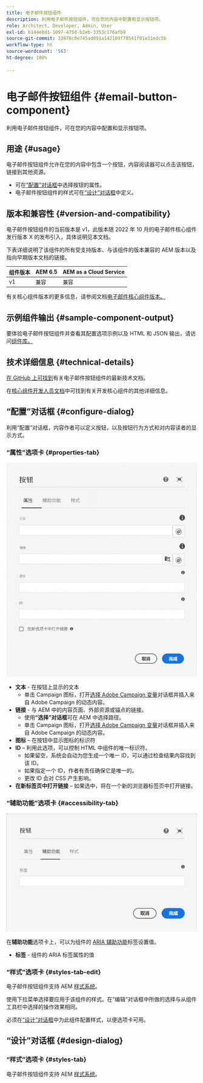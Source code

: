 ```yaml
---
title: 电子邮件按钮组件
description: 利用电子邮件按钮组件，可在您的内容中配置和显示按钮项。
role: Architect, Developer, Admin, User
exl-id: b144e8d1-1097-475d-b2eb-3353c176afb9
source-git-commit: 33976c0e745ad091a142109f70541f01a31edc5b
workflow-type: ht
source-wordcount: '563'
ht-degree: 100%

---
```



# 电子邮件按钮组件 {#email-button-component}

利用电子邮件按钮组件，可在您的内容中配置和显示按钮项。

## 用途 {#usage}

电子邮件按钮组件允许在您的内容中包含一个按钮，内容阅读器可以点击该按钮，链接到其他资源。

* 可在[“配置”对话框](#configure-dialog)中选择按钮的属性。
* 电子邮件按钮组件的样式可在[“设计”对话框](#design-dialog)中定义。

## 版本和兼容性 {#version-and-compatibility}

电子邮件按钮组件的当前版本是 v1，此版本随 2022 年 10 月的电子邮件核心组件发行版本 X 的发布引入，具体说明见本文档。

下表详细说明了该组件的所有受支持版本、与该组件的版本兼容的 AEM 版本以及指向早期版本文档的链接。

| 组件版本 | AEM 6.5 | AEM as a Cloud Service |
|---|---|---|
| v1 | 兼容 | 兼容 |

有关核心组件版本的更多信息，请参阅文档[电子邮件核心组件版本。](/help/email/versions.md)

## 示例组件输出 {#sample-component-output}

要体验电子邮件按钮组件并查看其配置选项示例以及 HTML 和 JSON 输出，请访问[组件库。](https://adobe.com/go/aem_cmp_library_email_button_cn)

## 技术详细信息 {#technical-details}

[在 GitHub 上可找到](https://adobe.com/go/aem_cmp_tech_email_button_v1_cn)有关电子邮件按钮组件的最新技术文档。

在[核心组件开发人员文档](/help/developing/overview.md)中可找到有关开发核心组件的其他详细信息。

## “配置”对话框 {#configure-dialog}

利用“配置”对话框，内容作者可以定义按钮，以及按钮行为方式和对内容读者的显示方式。

### “属性”选项卡 {#properties-tab}

![按钮组件“编辑”对话框的“属性”选项卡](/help/email/assets/email-button-edit-properties.png)

* **文本** - 在按钮上显示的文本
   * 单击 Campaign 图标，打开[选择 Adobe Campaign 变量](/help/email/campaign-variables.md)对话框并插入来自 Adobe Campaign 的动态内容。
* **链接** - 与 AEM 中的内容页面、外部资源或锚点的链接。
   * 使用&#x200B;**“选择”对话框**&#x200B;可在 AEM 中选择路径。
   * 单击 Campaign 图标，打开[选择 Adobe Campaign 变量](/help/email/campaign-variables.md)对话框并插入来自 Adobe Campaign 的动态内容。
* **图标** – 在按钮中显示图标的标识符
* **ID** – 利用此选项，可以控制 HTML 中组件的唯一标识符。
   * 如果留空，系统会自动为您生成一个唯一 ID，可以通过检查结果内容找到该 ID。
   * 如果指定一个 ID，作者有责任确保它是唯一的。
   * 更改 ID 会对 CSS 产生影响。
* **在新标签页中打开链接** – 如果选中，将在一个新的浏览器标签页中打开链接。

### “辅助功能”选项卡 {#accessibility-tab}

![按钮组件“编辑”对话框的“辅助功能”选项卡](/help/email/assets/email-button-edit-accessibility.png)

在&#x200B;**辅助功能**&#x200B;选项卡上，可以为组件的 [ARIA 辅助功能](https://www.w3.org/WAI/standards-guidelines/aria/)标签设置值。

* **标签** - 组件的 ARIA 标签属性的值

### “样式”选项卡 {#styles-tab-edit}

电子邮件按钮组件支持 AEM [样式系统](/help/get-started/authoring.md#component-styling)。

使用下拉菜单选择要应用于该组件的样式。在“编辑”对话框中所做的选择与从组件工具栏中选择的操作效果相同。

必须在[“设计”对话框](#design-dialog)中为此组件配置样式，以便选项卡可用。

## “设计”对话框 {#design-dialog}

### “样式”选项卡 {#styles-tab}

电子邮件按钮组件支持 AEM [样式系统](/help/get-started/authoring.md#component-styling)。
